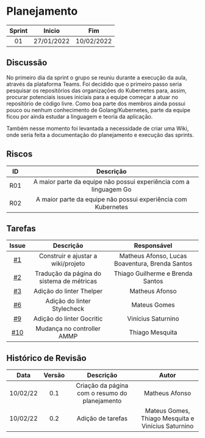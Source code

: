 # Planejamento 
|Sprint|Inicio|Fim|
|:--:|:--:|:--:|
|01|27/01/2022|10/02/2022|

## Discussão
No primeiro dia da sprint o grupo se reuniu durante a execução da aula, através da plataforma Teams. Foi decidido que o primeiro passo seria pesquisar os repositórios das organizações do Kubernetes para, assim, procurar potenciais issues iniciais para a equipe começar a atuar no repositório de código livre. Como boa parte dos membros ainda possui pouco ou nenhum conhecimento de Golang/Kubernetes, parte da equipe ficou por ainda estudar a linguagem e teoria da aplicação.

Também nesse momento foi levantada a necessidade de criar uma Wiki, onde seria feita a documentação do planejamento e execução das sprints.

## Riscos

|ID|Descrição|
|:--:|:--:|
|R01|A maior parte da equipe não possui experiência com a linguagem Go|
|R02|A maior parte da equipe não possui experiência com Kubernetes|

## Tarefas

|Issue|Descrição|Responsável|
|:--:|:--:|:--:|
|[#1](https://github.com/GCES-Kubernetes-2021-2/docs/issues/1)|Construir e ajustar a wiki/projeto|Matheus Afonso, Lucas Boaventura, Brenda Santos|
|[#2](https://github.com/GCES-Kubernetes-2021-2/docs/issues/2)|Tradução da página do sistema de métricas|Thiago Guilherme e Brenda Santos|
|[#3](https://github.com/GCES-Kubernetes-2021-2/docs/issues/3)|Adição do linter Thelper|Matheus Afonso|
|[#6](https://github.com/GCES-Kubernetes-2021-2/docs/issues/6)|Adição do linter Stylecheck|Mateus Gomes|
|[#9](https://github.com/GCES-Kubernetes-2021-2/docs/issues/9)|Adição do linter Gocritic|Vinícius Saturnino|
|[#10](https://github.com/GCES-Kubernetes-2021-2/docs/issues/10)|Mudança no controller AMMP|Thiago Mesquita|

## Histórico de Revisão
|Data|Versão|Descrição|Autor|
|:--:|:--:|:--:|:--:|
|10/02/22|0.1|Criação da página com o resumo do planejamento|Matheus Afonso|
|10/02/22|0.2|Adição de tarefas|Mateus Gomes, Thiago Mesquita e Vinícius Saturnino|